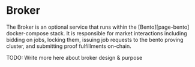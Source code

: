 # Broker

The Broker is an optional service that runs within the [Bento][page-bento] docker-compose stack. It is responsible for market interactions including bidding on jobs, locking them, issuing job requests to the bento proving cluster, and submitting proof fulfillments on-chain.

<div class="warning">

TODO: Write more here about broker design & purpose

</div>
